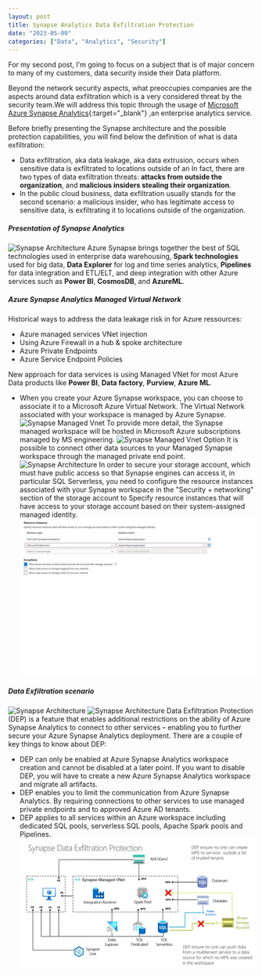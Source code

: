 ```yaml
---
layout: post
title: Synapse Analytics Data Exfiltration Protection
date: "2023-05-09"
categories: ["Data", "Analytics", "Security"]
---
```

For my second post, I'm going to focus on a subject that is of major concern to many of my customers, data security inside their Data platform.

Beyond the network security aspects, what preoccupies companies are the aspects around data exfiltration which is a very considered threat by the security team.We will address this topic through the usage of [Microsoft Azure Synapse Analytics](https://azure.microsoft.com/en-us/products/synapse-analytics/){:target="_blank"} ,an enterprise analytics service.

Before briefly presenting the Synapse architecture and the possible protection capabilities, you will find below the definition of what is data exfiltration:
- Data exfiltration, aka data leakage, aka data extrusion, occurs when sensitive data is exfiltrated to locations outside of an 
In fact, there are two types of data exfiltration threats: **attacks from outside the organization**, and **malicious insiders stealing their organization**.
- In the public cloud business, data exfiltration usually stands for the second scenario: a malicious insider, who has legitimate access to sensitive data, is exfiltrating it to locations outside of the organization.
##### Presentation of Synapse Analytics 
![Synapse Architecture](https://github.com/marc-hadjeje/marc-hadjeje.github.io/blob/main/assets/images/Synapse_archi.jpg?raw=true)
Azure Synapse brings together the best of SQL technologies used in enterprise data warehousing, **Spark technologies** used for big data, **Data Explorer** for log and time series analytics, **Pipelines** for data integration and ETL/ELT, and deep integration with other Azure services such as **Power BI**, **CosmosDB**, and **AzureML**.
##### Azure Synapse Analytics Managed Virtual Network	
Historical ways to address the data leakage risk in for Azure ressources:
- Azure managed services VNet injection
- Using Azure Firewall in a hub & spoke architecture
- Azure Private Endpoints
- Azure Service Endpoint Policies   

New approach for data services is using Managed VNet for most Azure Data products like **Power BI**, **Data factory**, **Purview**, **Azure ML**.
- When you create your Azure Synapse workspace, you can choose to associate it to a Microsoft Azure Virtual Network. The Virtual Network associated with your workspace is managed by Azure Synapse.
![Synapse Managed Vnet](https://github.com/marc-hadjeje/marc-hadjeje.github.io/blob/main/assets/images/azure-synapse-analytics-networking-managed-virtual-network-outbound-traffic.png?raw=true)
To provide more detail, the Synapse managed workspace will be hosted in Microsoft Azure subscriptions managed by MS engineering.
![Synapse Managed Vnet Option](https://github.com/marc-hadjeje/marc-hadjeje.github.io/blob/main/assets/images/managed_vnet.jpg?raw=true)
It is possible to connect other data sources to your Managed Synapse workspace through the managed private end point.
![Synapse Architecture](https://github.com/marc-hadjeje/marc-hadjeje.github.io/blob/main/assets/images/managed_vnet_integration.jpg?raw=true)
In order to secure your storage account, which must have public access so that Synapse engines can access it, in particular SQL Serverless, you need to configure the resource instances associated with your Synapse workspace in the "Security + networking" section of the storage account to Specify resource instances that will have access to your storage account based on their system-assigned managed identity.
![Synapse Architecture](https://github.com/marc-hadjeje/marc-hadjeje.github.io/blob/main/assets/images/Ressource_Instance.jpg?raw=true)
##### Data Exfiltration scenario
![Synapse Architecture](https://github.com/marc-hadjeje/marc-hadjeje.github.io/blob/main/assets/images/DEP1.jpg?raw=true)
![Synapse Architecture](https://github.com/marc-hadjeje/marc-hadjeje.github.io/blob/main/assets/images/DEP1.jpg?raw=true)
Data Exfiltration Protection (DEP) is a feature that enables additional restrictions on the ability of Azure Synapse Analytics to connect to other services – enabling you to further secure your Azure Synapse Analytics deployment. There are a couple of key things to know about DEP:
- DEP can only be enabled at Azure Synapse Analytics workspace creation and cannot be disabled at a later point. If you want to disable DEP, you will have to create a new Azure Synapse Analytics workspace and migrate all artifacts.
- DEP enables you to limit the communication from Azure Synapse Analytics. By requiring connections to other services to use managed private endpoints and to approved Azure AD tenants.
- DEP applies to all services within an Azure workspace including dedicated SQL pools, serverless SQL pools, Apache Spark pools and Pipelines.
![Synapse Architecture](https://github.com/marc-hadjeje/marc-hadjeje.github.io/blob/main/assets/images/Synapse-DEP.jpg?raw=true)
